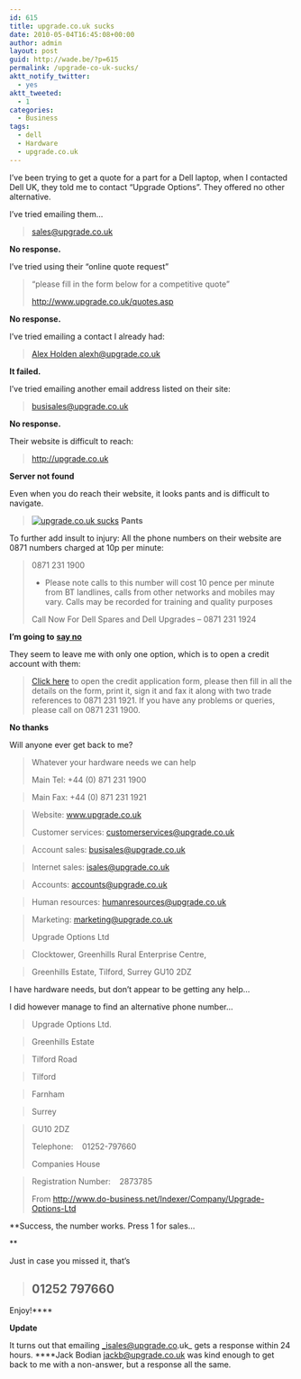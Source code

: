 ```yaml
---
id: 615
title: upgrade.co.uk sucks
date: 2010-05-04T16:45:08+00:00
author: admin
layout: post
guid: http://wade.be/?p=615
permalink: /upgrade-co-uk-sucks/
aktt_notify_twitter:
  - yes
aktt_tweeted:
  - 1
categories:
  - Business
tags:
  - dell
  - Hardware
  - upgrade.co.uk
---
```

<p class="lead">
  I&#8217;ve been trying to get a quote for a part for a Dell laptop, when I contacted Dell UK, they told me to contact &#8220;Upgrade Options&#8221;. They offered no other alternative.
</p>

I&#8217;ve tried emailing them&#8230;

<!--more-->

> <sales@upgrade.co.uk>

**No response.**

I&#8217;ve tried using their &#8220;online quote request&#8221;

> &#8220;please fill in the form below for a competitive quote&#8221;
> 
> <http://www.upgrade.co.uk/quotes.asp>

**No response.**

I&#8217;ve tried emailing a contact I already had:

> [Alex Holden <alexh@upgrade.co.uk>](mailto:alexh@upgrade.co.uk)

**It failed.**

I&#8217;ve tried emailing another email address listed on their site:

> <busisales@upgrade.co.uk>

**No response.**

Their website is difficult to reach:

> <http://upgrade.co.uk>

**Server not found**

Even when you do reach their website, it looks pants and is difficult to navigate.

> [![upgrade.co.uk sucks](http://imgur.com/0M6Bps.jpg)](http://imgur.com/0M6Bp.jpg "upgrade.co.uk sucks")
**Pants**

To further add insult to injury: All the phone numbers on their website are 0871 numbers charged at 10p per minute:

> 0871 231 1900
> 
> * Please note calls to this number will cost 10 pence per minute from BT landlines, calls from other networks and mobiles may vary. Calls may be recorded for training and quality purposes
> 
> Call Now For Dell Spares and Dell Upgrades &#8211; 0871 231 1924

**I&#8217;m going to** [**say no**](http://www.saynoto0870.com/)

They seem to leave me with only one option, which is to open a credit account with them:

> <a href="http://www.upgrade.co.uk/creditappform.pdf" target="new">Click here</a> to open the credit application form, please then fill in all the details on the form, print it, sign it and fax it along with two trade references to 0871 231 1921. If you have any problems or queries, please call on 0871 231 1900.

**No thanks**

Will anyone ever get back to me?

> Whatever your hardware needs we can help
> 
> Main Tel: +44 (0) 871 231 1900
  
> Main Fax: +44 (0) 871 231 1921
  
> Website: www.upgrade.co.uk
> 
> Customer services: customerservices@upgrade.co.uk
  
> Account sales: busisales@upgrade.co.uk
  
> Internet sales: isales@upgrade.co.uk
  
> Accounts: accounts@upgrade.co.uk
  
> Human resources: humanresources@upgrade.co.uk
  
> Marketing: marketing@upgrade.co.uk
> 
> Upgrade Options Ltd
  
> Clocktower, Greenhills Rural Enterprise Centre,
  
> Greenhills Estate, Tilford, Surrey GU10 2DZ

I have hardware needs, but don&#8217;t appear to be getting any help&#8230;

I did however manage to find an alternative phone number&#8230;

> Upgrade Options Ltd.
  
> Greenhills Estate
  
> Tilford Road
  
> Tilford
  
> Farnham
  
> Surrey
  
> GU10 2DZ
> 
> Telephone:    01252-797660
> 
> Companies House
  
> Registration Number:    2873785
> 
> From <http://www.do-business.net/Indexer/Company/Upgrade-Options-Ltd>

**Success, the number works. Press 1 for sales&#8230;
  
** 

Just in case you missed it, that&#8217;s

> ## **01252 797660**

Enjoy!****

**Update**

It turns out that emailing _isales@upgrade.co.uk_ gets a response within 24 hours. ****Jack Bodian <jackb@upgrade.co.uk> was kind enough to get back to me with a non-answer, but a response all the same.
